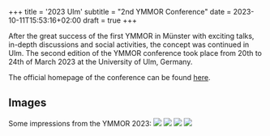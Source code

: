 +++
title = '2023 Ulm'
subtitle = "2nd YMMOR Conference"
date = 2023-10-11T15:53:16+02:00
draft = true
+++

After the great success of the first YMMOR in Münster with exciting talks, 
in-depth discussions and social activities, the concept was continued in Ulm. 
The second edition of the YMMOR conference took place from 20th to 24th of March 
2023 at the University of Ulm, Germany.

The official homepage of the conference can be found 
[here](https://www.uni-ulm.de/mawi/institut-fuer-numerische-mathematik/forschung/ymmor-workshop-2023/).

## Images
Some impressions from the YMMOR 2023:
![](P1002936.JPG)
![](P1002941.JPG)
![](IMG_20230322_165952.jpg)
![](IMG_20230322_143939.jpg)
